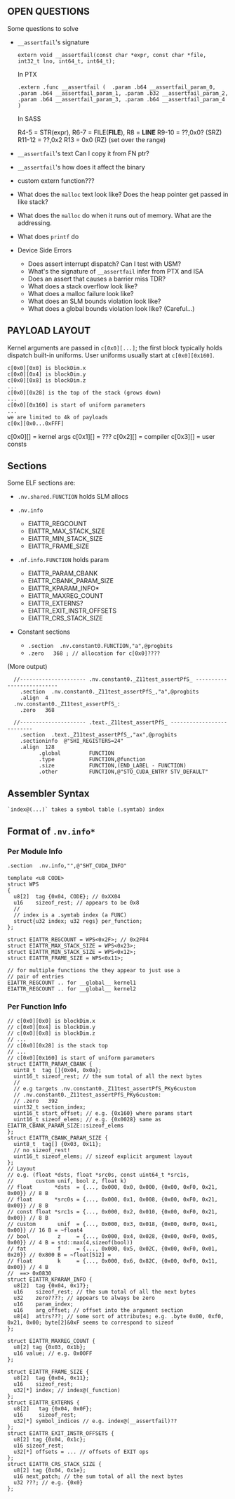 ## OPEN QUESTIONS

Some questions to solve

* `__assertfail`'s signature


   `extern void __assertfail(const char *expr, const char *file, int32_t lno, int64_t, int64_t);`

   In PTX

  `.extern .func __assertfail
  (  .param .b64 __assertfail_param_0,
     .param .b64 __assertfail_param_1,
     .param .b32 __assertfail_param_2,
     .param .b64 __assertfail_param_3,
     .param .b64 __assertfail_param_4
  )`

   In SASS

    R4-5 = STR(expr),
    R6-7 = FILE(__FILE__),
    R8 = __LINE__
    R9-10 = ??,0x0? (SRZ)
    R11-12 = ??,0x2
    R13 = 0x0 (RZ)  (set over the range)

* `__assertfail`'s text
  Can I copy it from FN ptr?

* `__assertfail`'s how does it affect the binary

* custom extern function???

* What does the `malloc` text look like?  Does the heap pointer get passed in like stack?

* What does the `malloc` do when it runs out of memory.  What are the addressing.

* What does `printf` do

* Device Side Errors
   - Does assert interrupt dispatch?  Can I test with USM?
   - What's the signature of `__assertfail`
      infer from PTX and ISA
   - Does an assert that causes a barrier miss TDR?
   - What does a stack overflow look like?
   - What does a malloc failure look like?
   - What does an SLM bounds violation look like?
   - What does a global bounds violation look like?  (Careful...)



## PAYLOAD LAYOUT

Kernel arguments are passed in `c[0x0][...]`; the first block typically holds
dispatch built-in uniforms.  User uniforms usually start at `c[0x0][0x160]`.

    c[0x0][0x0] is blockDim.x
    c[0x0][0x4] is blockDim.y
    c[0x0][0x8] is blockDim.z
    ...
    c[0x0][0x28] is the top of the stack (grows down)
    ...
    c[0x0][0x160] is start of uniform parameters
    ...
    we are limited to 4k of payloads
    c[0x][0x0...0xFFF]

c[0x0][] = kernel args
c[0x1][] = ???
c[0x2][] = compiler
c[0x3][] = user consts



## Sections

Some ELF sections are:

  * `.nv.shared.FUNCTION` holds SLM allocs

  * `.nv.info`
      - EIATTR_REGCOUNT
      - EIATTR_MAX_STACK_SIZE
      - EIATTR_MIN_STACK_SIZE
      - EIATTR_FRAME_SIZE

  * `.nf.info.FUNCTION`  holds param
      - EIATTR_PARAM_CBANK
      - EIATTR_CBANK_PARAM_SIZE
      - EIATTR_KPARAM_INFO*
      - EIATTR_MAXREG_COUNT
      - EIATTR_EXTERNS?
      - EIATTR_EXIT_INSTR_OFFSETS
      - EIATTR_CRS_STACK_SIZE

  * Constant sections
    - `.section  .nv.constant0.FUNCTION,"a",@progbits`
    - `.zero   368 ; // allocation for c[0x0]????`

   (More output)

      //--------------------- .nv.constant0._Z11test_assertPfS_ --------------------------
        .section  .nv.constant0._Z11test_assertPfS_,"a",@progbits
        .align  4
      .nv.constant0._Z11test_assertPfS_:
        .zero   368

      //--------------------- .text._Z11test_assertPfS_ --------------------------
        .section  .text._Z11test_assertPfS_,"ax",@progbits
        .sectioninfo  @"SHI_REGISTERS=24"
        .align  128
              .global         FUNCTION
              .type           FUNCTION,@function
              .size           FUNCTION,(END_LABEL - FUNCTION)
              .other          FUNCTION,@"STO_CUDA_ENTRY STV_DEFAULT"


## Assembler Syntax

    `index@(...)` takes a symbol table (.symtab) index



## Format of `.nv.info*`


### Per Module Info

    .section  .nv.info,"",@"SHT_CUDA_INFO"

    template <u8 CODE>
    struct WPS
    {
      u8[2]  tag {0x04, CODE}; // 0xXX04
      u16    sizeof_rest; // appears to be 0x8
      //
      // index is a .symtab index (a FUNC)
      struct{u32 index; u32 regs} per_function;
    };

    struct EIATTR_REGCOUNT = WPS<0x2F>; // 0x2F04
    struct EIATTR_MAX_STACK_SIZE = WPS<0x23>;
    struct EIATTR_MIN_STACK_SIZE = WPS<0x12>;
    struct EIATTR_FRAME_SIZE = WPS<0x11>;

    // for multiple functions the they appear to just use a
    // pair of entries
    EIATTR_REGCOUNT .. for __global__ kernel1
    EIATTR_REGCOUNT .. for __global__ kernel2



### Per Function Info


    // c[0x0][0x0] is blockDim.x
    // c[0x0][0x4] is blockDim.y
    // c[0x0][0x8] is blockDim.z
    // ...
    // c[0x0][0x28] is the stack top
    // ...
    // c[0x0][0x160] is start of uniform parameters
    struct EIATTR_PARAM_CBANK {
      uint8_t  tag []{0x04, 0x0a};
      uint16_t sizeof_rest; // the sum total of all the next bytes
      //
      // e.g targets .nv.constant0._Z11test_assertPfS_PKy6custom
      // .nv.constant0._Z11test_assertPfS_PKy6custom:
      // .zero   392
      uint32_t section_index;
      uint16_t start_offset; // e.g. {0x160} where params start
      uint16_t sizeof_elems; // e.g. {0x0028} same as EIATTR_CBANK_PARAM_SIZE::sizeof_elems
    };
    struct EIATTR_CBANK_PARAM_SIZE {
      uint8_t  tag[] {0x03, 0x11};
      // no sizeof_rest!
      uint16_t sizeof_elems; // sizeof explicit argument layout
    };
    // Layout
    // e.g. (float *dsts, float *src0s, const uint64_t *src1s,
    //       custom unif, bool z, float k)
    // float       *dsts  = {..., 0x000, 0x0, 0x000, {0x00, 0xF0, 0x21, 0x00}} // 8 B
    // float       *src0s = {..., 0x000, 0x1, 0x008, {0x00, 0xF0, 0x21, 0x00}} // 8 B
    // const float *src1s = {..., 0x000, 0x2, 0x010, {0x00, 0xF0, 0x21, 0x00}} // 8 B
    // custom       unif  = {..., 0x000, 0x3, 0x018, {0x00, 0xF0, 0x41, 0x00}} // 16 B = ~float4
    // bool         z     = {..., 0x000, 0x4, 0x028, {0x00, 0xF0, 0x05, 0x00}} // 4 B = std::max(4,sizeof(bool))
    // fat          f     = {..., 0x000, 0x5, 0x02C, {0x00, 0xF0, 0x01, 0x20}} // 0x800 B = ~float[512] =
    // float        k     = {..., 0x000, 0x6, 0x82C, {0x00, 0xF0, 0x11, 0x00}} // 4 B
    //  ==> 0x0830
    struct EIATTR_KPARAM_INFO {
      u8[2]  tag {0x04, 0x17};
      u16    sizeof_rest; // the sum total of all the next bytes
      u32    zero????; // appears to always be zero
      u16    param_index;
      u16    arg_offset; // offset into the argument section
      u8[4]  attrs???; // some sort of attributes; e.g. .byte 0x00, 0xf0, 0x21, 0x00; byte[2]&0xF seems to correspond to sizeof
    };

    struct EIATTR_MAXREG_COUNT {
      u8[2] tag {0x03, 0x1b};
      u16 value; // e.g. 0x00FF
    };

    struct EIATTR_FRAME_SIZE {
      u8[2]  tag {0x04, 0x11};
      u16    sizeof_rest;
      u32[*] index; // index@(_function)
    };
    struct EIATTR_EXTERNS {
      u8[2]   tag {0x04, 0x0F};
      u16     sizeof_rest;
      u32[*] symbol_indices // e.g. index@(__assertfail)??
    };
    struct EIATTR_EXIT_INSTR_OFFSETS {
      u8[2] tag {0x04, 0x1c};
      u16 sizeof_rest;
      u32[*] offsets = ... // offsets of EXIT ops
    };
    struct EIATTR_CRS_STACK_SIZE {
      u8[2] tag {0x04, 0x1e};
      u16 next_patch; // the sum total of all the next bytes
      u32 ???; // e.g. {0x0}
    };